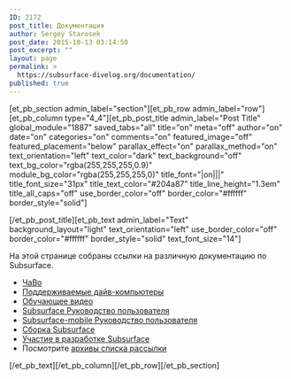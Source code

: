 ```yaml
---
ID: 2172
post_title: Документация
author: Sergey Starosek
post_date: 2015-10-13 03:14:50
post_excerpt: ""
layout: page
permalink: >
  https://subsurface-divelog.org/documentation/
published: true
---
```

[et_pb_section admin_label="section"][et_pb_row admin_label="row"][et_pb_column type="4_4"][et_pb_post_title admin_label="Post Title" global_module="1887" saved_tabs="all" title="on" meta="off" author="on" date="on" categories="on" comments="on" featured_image="off" featured_placement="below" parallax_effect="on" parallax_method="on" text_orientation="left" text_color="dark" text_background="off" text_bg_color="rgba(255,255,255,0.9)" module_bg_color="rgba(255,255,255,0)" title_font="|on|||" title_font_size="31px" title_text_color="#204a87" title_line_height="1.3em" title_all_caps="off" use_border_color="off" border_color="#ffffff" border_style="solid"]



[/et_pb_post_title][et_pb_text admin_label="Text" background_layout="light" text_orientation="left" use_border_color="off" border_color="#ffffff" border_style="solid" text_font_size="14"]

На этой странице собраны ссылки на различную документацию по Subsurface.
<ul>
	<li><a href="/documentation/faq/">ЧаВо</a></li>
	<li><a href="/documentation/supported-dive-computers/">Поддерживаемые дайв-компьютеры</a></li>
	<li><a href="/documentation/tutorial-video/">Обучающее видео</a></li>
	<li><a href="/ru/документация/subsurface-4-user-manual/">Subsurface Руководство пользователя</a></li>
<li><a href="/documentation/subsurface-mobile-user-manual/">Subsurface-mobile Руководство пользователя</a></li>
	<li><a href="/documentation/building">Сборка Subsurface</a></li>
	<li><a href="/documentation/contributing">Участие в разработке Subsurface</a></li>
	<li>Посмотрите <a href="http://lists.subsurface-divelog.org/pipermail/subsurface/">архивы списка рассылки</a></li>
</ul>

[/et_pb_text][/et_pb_column][/et_pb_row][/et_pb_section]